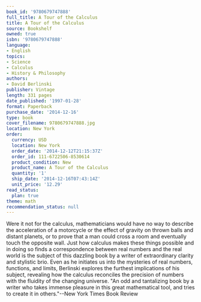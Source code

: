 ```yaml
---
book_id: '9780679747888'
full_title: A Tour of the Calculus
title: A Tour of the Calculus
source: Bookshelf
owned: true
isbn: '9780679747888'
language:
- English
topics:
- Science
- Calculus
- History & Philosophy
authors:
- David Berlinski
publisher: Vintage
length: 331 pages
date_published: '1997-01-28'
format: Paperback
purchase_date: '2014-12-16'
type: book
cover_filename: 9780679747888.jpg
location: New York
order:
  currency: USD
  location: New York
  order_date: '2014-12-12T21:15:37Z'
  order_id: 111-6722506-8530614
  product_condition: New
  product_name: A Tour of the Calculus
  quantity: '1'
  ship_date: '2014-12-16T07:43:14Z'
  unit_price: '12.29'
read_status:
  plan: true
theme: math
recommendation_status: null
---
```

Were it not for the calculus, mathematicians would have no way to describe the acceleration of a motorcycle or the effect of gravity on thrown balls and distant planets, or to prove that a man could cross a room and eventually touch the opposite wall. Just how calculus makes these things possible and in doing so finds a correspondence between real numbers and the real world is the subject of this dazzling book by a writer of extraordinary clarity and stylistic brio. Even as he initiates us into the mysteries of real numbers, functions, and limits, Berlinski explores the furthest implications of his subject, revealing how the calculus reconciles the precision of numbers with the fluidity of the changing universe.
"An odd and tantalizing book by a writer who takes immense pleasure in this great mathematical tool, and tries to create it in others."--New York Times Book Review

